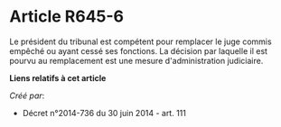 # Article R645-6

Le président du tribunal est compétent pour remplacer le juge commis empêché ou ayant cessé ses fonctions. La décision par
laquelle il est pourvu au remplacement est une mesure d'administration judiciaire.

**Liens relatifs à cet article**

_Créé par_:

  - Décret n°2014-736 du 30 juin 2014 - art. 111
